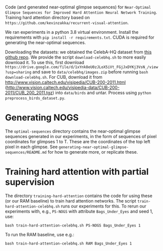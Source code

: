 Code (and generated near-optimal glimpse sequences) for `Near-Optimal Glimpse
Sequences for Improved Hard Attention Neural Network Training`. Training hard
attention directory based on
`https://github.com/kevinzakka/recurrent-visual-attention`.

We ran experiments in a python 3.8 virtual environment. Install the requirements
with `pip install -r requirements.txt`. CUDA is required for generating the
near-optimal sequences.

Downloading the datasets: we obtained the CelebA-HQ dataset from [this github
repo](https://github.com/nperraud/download-celebA-HQ). We provide the script
`download-celebhq.sh` to more easily download it. To use this, first download
`https://drive.google.com/file/d/1xYnk8eU0zJLoX5iVt_FGjJxDYKj3VsN_/view?usp=sharing`
and save to `data/celebhq/images.zip` before running `bash download-celebhq.sh`.
For CUB, download it from
http://www.vision.caltech.edu/visipedia/CUB-200-2011.html
(http://www.vision.caltech.edu/visipedia-data/CUB-200-2011/CUB_200_2011.tgz)
into `data/birds` and untar. Process using `python preprocess_birds_dataset.py`.

# Generating NOGS
The `optimal-sequences` directory contains the near-optimal glimpse sequences
generated in our experiments, in the form of sequences of pixel coordinates for
glimpses 1 to T. These are the coordinates of the top left pixel in each
glimpse. See `generating-near-optimal-glimpse-sequences/README.md` for how to
generate more, or replicate these. 

# Training hard attention with partial supervision
The directory `training-hard-attention` contains the code for using these (or
our RAM baseline) to train hard attention networks. The script
`train-hard-attention-celebhq.sh` runs our experiments for this. To rerun our
experiments with, e.g., `PS-NOGS` with attribute `Bags_Under_Eyes` and seed 1,
use: 
```
bash train-hard-attention-celebhq.sh PS-NOGS Bags_Under_Eyes 1
```

To run the RAM baseline, use e.g.:
```
bash train-hard-attention-celebhq.sh RAM Bags_Under_Eyes 1
```
